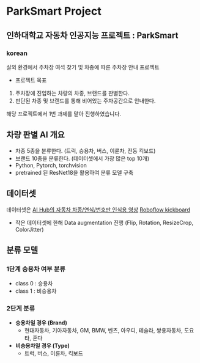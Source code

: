 # ParkSmart Project
## 인하대학교 자동차 인공지능 프로젝트 : ParkSmart
### korean
실외 환경에서 주차장 여석 찾기 및 차종에 따른 주차장 안내 프로젝트

+ 프로젝트 목표
1. 주차장에 진입하는 차량의 차종, 브랜드를 판별한다.
2. 판단된 차종 및 브랜드를 통해 비어있는 주차공간으로 안내한다.

해당 프로젝트에서 1번 과제를 맡아 진행하였습니다.

## 차량 판별 AI 개요
+ 차종 5종을 분류한다. (트럭, 승용차, 버스, 이륜차, 전동 킥보드)
+ 브랜드 10종을 분류한다. (데이터셋에서 가장 많은 top 10개)
+ Python, Pytorch, torchvision
+ pretrained 된 ResNet18을 활용하여 분류 모델 구축

## 데이터셋
데이터셋은 [AI Hub의 자동차 차종/연식/번호판 인식용 영상](https://www.aihub.or.kr/aihubdata/data/view.do?currMenu=115&topMenu=100&dataSetSn=172)
[Roboflow kickboard](https://universe.roboflow.com/inha-univ-vgzgz/kickboard-ibhkj/browse?queryText=&pageSize=50&startingIndex=0&browseQuery=true)

+ 작은 데이터셋에 한해 Data augmentation 진행 (Flip, Rotation, ResizeCrop, ColorJitter)

## 분류 모델
### 1단계 승용차 여부 분류
- class 0 : 승용차
- class 1 : 비승용차

### 2단계 분류
- **승용차일 경우 (Brand)**  
  - 현대자동차, 기아자동차, GM, BMW, 벤츠, 아우디, 테슬라, 쌍용자동차, 도요타, 혼다
- **비승용차일 경우 (Type)**  
  - 트럭, 버스, 이륜차, 킥보드
 
